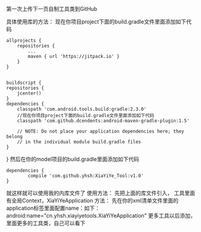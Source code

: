 第一次上传下一页自制工具类到GitHub

具体使用库的方法： 现在你项目project下面的build.gradle文件里面添加如下代码

	allprojects {
		repositories {
			...
			maven { url 'https://jitpack.io' }
		}
	}
	
	
	buildscript {
    repositories {
        jcenter()
    }
    dependencies {
        classpath 'com.android.tools.build:gradle:2.3.0'
        //现在你项目project下面的build.gradle文件里面添加如下代码
        classpath 'com.github.dcendents:android-maven-gradle-plugin:1.5'

        // NOTE: Do not place your application dependencies here; they belong
        // in the individual module build.gradle files
    }
}
然后在你的model项目的build.gradle里面添加如下代码

	dependencies {
	        compile 'com.github.yhsh:XiaYiYe_Tool:v1.0'
	}

就这样就可以使用我的内库文件了 使用方法： 先把上面的库文件引入，
工具里面有全局Context，XiaYiYeApplication 方法： 
先在你的xml清单文件里面的application标签里面配置name：如下：
 android:name="cn.yhsh.xiayiyetools.XiaYiYeApplication" 
 更多工具以后添加，里面更多的工具类，自己可以看下
